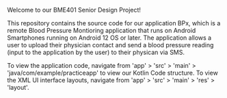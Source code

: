 Welcome to our BME401 Senior Design Project!

This repository contains the source code for our application BPx, which is a remote Blood Pressure Montioring application 
that runs on Android Smartphones running on Android 12 OS or later. The application allows a user to upload their physician
contact and send a blood pressure reading (input to the application by the user) to their physican via SMS.


To view the application code, navigate from 'app' > 'src' > 'main' > 'java/com/example/practiceapp' to view our Kotlin Code structure.
To view the XML UI interface layouts, navigate from 'app' > 'src' > 'main' > 'res' > 'layout'.
